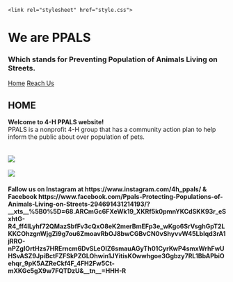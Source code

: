 
<html>
  <head>
    <meta charset="utf-8">
    <meta name="viewport" content="width=device-width, initial-scale=1">
  
    <link rel="stylesheet" href="style.css">
   
    
    



    
    
  </head>
  <body>
    <h1>We are PPALS</h1>
    <h3>Which stands for Preventing Population of Animals Living on Streets.</h3>
    <a href="index.html">Home</a>
    <a href="reach%20us.html">Reach Us</a>
    <h2>HOME</h2>
    <p>
     <strong> Welcome to 4-H PPALS website!</strong>
      <br>
      PPALS is a nonprofit 4-H group that has a community action plan to help inform the public about over population of pets.
      <br>
      <br>
      <img src="">
      <br>
      <br>
      <img src="file:///C:/Users/Kaitlynn/Downloads/GroupMe_2019129_17422%20(2).jpeg" >
      <br>
      <br>
      <img src="file:///C:/Users/Kaitlynn/Pictures/GroupMe/GroupMe_2019117_112815.jpeg" />
      <br>
      <h4>Fallow us on Instagram at
        https://www.instagram.com/4h_ppals/ & Facebook https://www.facebook.com/Ppals-Protecting-Populations-of-Animals-Living-on-Streets-294691431214193/?__xts__%5B0%5D=68.ARCmGc6FXeWk19_XKRf5k0pmnYKCdSKK93r_eSxhtG-R4_ff4ILyhf72QMazSbfFv3cQxO8eK2merBmEFp3e_wKgo6SrVsghGpT2LKKCOhzgnWjgZi9g7ou6ZmoavRbOJ8bwCGBvCN0vShyvvW45LbIqd3rA1jRRO-nPZgIOrtHzs7HRErncm6DvSLeOIZ6smauAGyTh01CyrKwP4smxWrhFwUHSvASZ9JpiBctFZFSkPZGLOhwin1JYitisK0wwhgoe3Ggbzy7RL1BbAPbiOehqr_9pK5AZReCkf4F_4FH2Fw5Ct-mXKGc5gX9w7FQTDzU&__tn__=HHH-R</h4>
    </p>
     
  </body>
</html>
